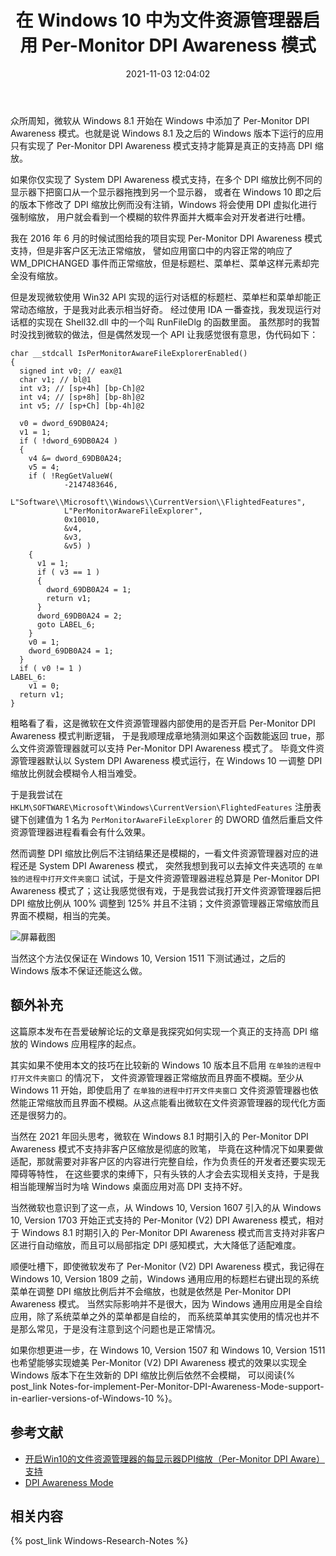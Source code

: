 ﻿---
title: 在 Windows 10 中为文件资源管理器启用 Per-Monitor DPI Awareness 模式
date: 2021-11-03 12:04:02
categories:
- [技术, Windows, Windows 研究笔记, 用户模式]
tags:
- 技术
- Windows
- Windows 研究笔记
- 用户模式
---

众所周知，微软从 Windows 8.1 开始在 Windows 中添加了 Per-Monitor DPI Awareness 模式。也就是说 Windows 8.1
及之后的 Windows 版本下运行的应用只有实现了 Per-Monitor DPI Awareness 模式支持才能算是真正的支持高 DPI 缩放。

如果你仅实现了 System DPI Awareness 模式支持，在多个 DPI 缩放比例不同的显示器下把窗口从一个显示器拖拽到另一个显示器，
或者在 Windows 10 即之后的版本下修改了 DPI 缩放比例而没有注销，Windows 将会使用 DPI 虚拟化进行强制缩放，
用户就会看到一个模糊的软件界面并大概率会对开发者进行吐槽。

我在 2016 年 6 月的时候试图给我的项目实现 Per-Monitor DPI Awareness 模式支持，但是非客户区无法正常缩放，
譬如应用窗口中的内容正常的响应了 WM_DPICHANGED 事件而正常缩放，但是标题栏、菜单栏、菜单这样元素却完全没有缩放。

但是发现微软使用 Win32 API 实现的运行对话框的标题栏、菜单栏和菜单却能正常动态缩放，于是我对此表示相当好奇。
经过使用 IDA 一番查找，我发现运行对话框的实现在 Shell32.dll 中的一个叫 RunFileDlg 的函数里面。
虽然那时的我暂时没找到微软的做法，但是偶然发现一个 API 让我感觉很有意思，伪代码如下：

```
char __stdcall IsPerMonitorAwareFileExplorerEnabled()
{
  signed int v0; // eax@1
  char v1; // bl@1
  int v3; // [sp+4h] [bp-Ch]@2
  int v4; // [sp+8h] [bp-8h]@2
  int v5; // [sp+Ch] [bp-4h]@2
 
  v0 = dword_69DB0A24;
  v1 = 1;
  if ( !dword_69DB0A24 )
  {
    v4 &= dword_69DB0A24;
    v5 = 4;
    if ( !RegGetValueW(
            -2147483646,
            L"Software\\Microsoft\\Windows\\CurrentVersion\\FlightedFeatures",
            L"PerMonitorAwareFileExplorer",
            0x10010,
            &v4,
            &v3,
            &v5) )
    {
      v1 = 1;
      if ( v3 == 1 )
      {
        dword_69DB0A24 = 1;
        return v1;
      }
      dword_69DB0A24 = 2;
      goto LABEL_6;
    }
    v0 = 1;
    dword_69DB0A24 = 1;
  }
  if ( v0 != 1 )
LABEL_6:
    v1 = 0;
  return v1;
}
```

粗略看了看，这是微软在文件资源管理器内部使用的是否开启 Per-Monitor DPI Awareness 模式判断逻辑，
于是我顺理成章地猜测如果这个函数能返回 true，那么文件资源管理器就可以支持 Per-Monitor DPI Awareness 模式了。
毕竟文件资源管理器默认以 System DPI Awareness 模式运行，在 Windows 10 一调整 DPI 缩放比例就会模糊令人相当难受。

于是我尝试在 `HKLM\SOFTWARE\Microsoft\Windows\CurrentVersion\FlightedFeatures` 注册表键下创建值为 1 
名为 `PerMonitorAwareFileExplorer` 的 DWORD 值然后重启文件资源管理器进程看看会有什么效果。

然而调整 DPI 缩放比例后不注销结果还是模糊的，一看文件资源管理器对应的进程还是 System DPI Awareness 模式，
突然我想到我可以去掉文件夹选项的 `在单独的进程中打开文件夹窗口` 试试，于是文件资源管理器进程总算是 
Per-Monitor DPI Awareness 模式了；这让我感觉很有戏，于是我尝试我打开文件资源管理器后把 DPI 缩放比例从 
100% 调整到 125% 并且不注销；文件资源管理器正常缩放而且界面不模糊，相当的完美。

![屏幕截图](Screenshot.png)

当然这个方法仅保证在 Windows 10, Version 1511 下测试通过，之后的 Windows 版本不保证还能这么做。

## 额外补充

这篇原本发布在吾爱破解论坛的文章是我探究如何实现一个真正的支持高 DPI 缩放的 Windows 应用程序的起点。

其实如果不使用本文的技巧在比较新的 Windows 10 版本且不启用 `在单独的进程中打开文件夹窗口` 的情况下，
文件资源管理器正常缩放而且界面不模糊。至少从 Windows 11 开始，即使启用了 `在单独的进程中打开文件夹窗口` 
文件资源管理器也依然能正常缩放而且界面不模糊。从这点能看出微软在文件资源管理器的现代化方面还是很努力的。

当然在 2021 年回头思考，微软在 Windows 8.1 时期引入的 Per-Monitor DPI Awareness 模式不支持非客户区缩放是彻底的败笔，
毕竟在这种情况下如果要做适配，那就需要对非客户区的内容进行完整自绘，作为负责任的开发者还要实现无障碍等特性，
在这些要求的束缚下，只有头铁的人才会去实现相关支持，于是我相当能理解当时为啥 Windows 桌面应用对高 DPI 支持不好。

当然微软也意识到了这一点，从 Windows 10, Version 1607 引入的从 Windows 10, Version 1703 开始正式支持的
Per-Monitor (V2) DPI Awareness 模式，相对于 Windows 8.1 时期引入的 Per-Monitor DPI Awareness
模式而言支持对非客户区进行自动缩放，而且可以局部指定 DPI 感知模式，大大降低了适配难度。

顺便吐槽下，即使微软发布了 Per-Monitor (V2) DPI Awareness 模式，我记得在 Windows 10, Version 1809 之前，Windows 
通用应用的标题栏右键出现的系统菜单在调整 DPI 缩放比例后并不会缩放，也就是依然是 Per-Monitor DPI Awareness 模式。
当然实际影响并不是很大，因为 Windows 通用应用是全自绘应用，除了系统菜单之外的菜单都是自绘的，
而系统菜单其实使用的情况也并不是那么常见，于是没有注意到这个问题也是正常情况。

如果你想更进一步，在 Windows 10, Version 1507 和 Windows 10, Version 1511 也希望能够实现媲美
Per-Monitor (V2) DPI Awareness 模式的效果以实现全 Windows 版本下在生效新的 DPI 缩放比例后依然不会模糊，
可以阅读{% post_link Notes-for-implement-Per-Monitor-DPI-Awareness-Mode-support-in-earlier-versions-of-Windows-10 %}。

## 参考文献

- [开启Win10的文件资源管理器的每显示器DPI缩放（Per-Monitor DPI Aware）支持](https://www.52pojie.cn/thread-506556-1-1.html)
- [DPI Awareness Mode](https://docs.microsoft.com/en-us/windows/win32/hidpi/high-dpi-desktop-application-development-on-windows#dpi-awareness-mode)

## 相关内容

{% post_link Windows-Research-Notes %}
